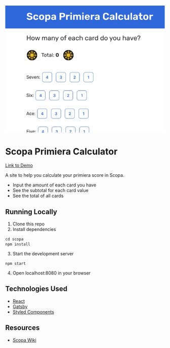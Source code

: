 ![demo gif](./scopa.gif)

# Scopa Primiera Calculator

[Link to Demo](https://andreidobrinski.com/scopa)

A site to help you calculate your primiera score in Scopa.

- Input the amount of each card you have
- See the subtotal for each card value
- See the total of all cards

## Running Locally

1. Clone this repo
2. Install dependencies

```
cd scopa
npm install
```

3. Start the development server

```
npm start
```

4. Open localhost:8080 in your browser

## Technologies Used

- [React](https://reactjs.org/)
- [Gatsby](https://www.gatsbyjs.com/)
- [Styled Components](https://styled-components.com/)

## Resources

- [Scopa Wiki](https://en.wikipedia.org/wiki/Scopa)
